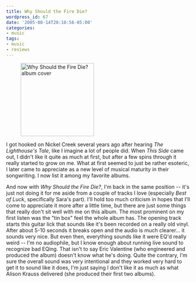 ```yaml
---
title: Why Should the Fire Die?
wordpress_id: 67
date: '2005-08-14T20:10:56-05:00'
categories:
- music
tags:
- music
- reviews
---
```

<figure class="alignleft">
  <img src="why-should-the-fire-die.jpg" alt="Why Should the Fire Die? album cover" width="200">
</figure>

I got hooked on Nickel Creek several years ago after hearing <cite>The Lighthouse's Tale</cite>, like I imagine a lot of
people did.  When <cite>This Side</cite> came out, I didn't like it quite as much at first, but after a few spins
through it really started to grow on me.  What at first seemed to just be rather esoteric, I later came to appreciate as
a new level of musical maturity in their songwriting.  I now list it among my favorite albums.

And now with <cite>Why Should the Fire Die?</cite>, I'm back in the same position -- it's just not doing it for me aside
from a couple of tracks I love (especially <cite>Best of Luck</cite>, specifically Sara's part).  I'll hold too much
criticism in hopes that I'll come to appreciate it more after a little time, but there are just some things that really
don't sit well with me on this album.  The most prominent on my first listen was the "tin box" feel the whole album has.
The opening track starts this guitar lick that sounds like it's been recorded on a really old vinyl.  After about 5-10
seconds it breaks open and the audio is much clearer... it sounds very nice.  But even then, everything sounds like it
were EQ'd really weird -- I'm no audiophile, but I know enough about running live sound to recognize bad EQing.  That
isn't to say Eric Valentine (who engineered and produced the album) doesn't know what he's doing.  Quite the contrary,
I'm sure the overall sound was very intentional and they worked very hard to get it to sound like it does, I'm just
saying I don't like it as much as what Alison Krauss delivered (she produced their first two albums).
